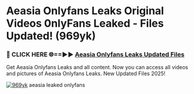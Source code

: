# Aeasia Onlyfans Leaks Original Videos 0nlyFans Leaked - Files Updated! (969yk)

<h3>🔴 CLICK HERE 🌐==►► <a href="https://tinyurl.com/4seja8ks" rel="nofollow">Aeasia Onlyfans Leaks Updated Files</a></h3>

Get Aeasia Onlyfans Leaks and all content. Now you can access all videos and pictures of Aeasia Onlyfans Leaks. New Updated Files 2025!

[![969yk](https://i.imgur.com/EWjZXRe.gif)](https://tinyurl.com/4seja8ks)
aeasia leaked onlyfans